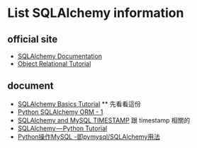 # List SQLAlchemy information
## official site
  * [SQLAlchemy Documentation](https://docs.sqlalchemy.org)
  * [Object Relational Tutorial](https://docs.sqlalchemy.org/en/13/orm/tutorial.html)

## document
  * [SQLAlchemy Basics Tutorial](https://leportella.com/english/2019/01/10/sqlalchemy-basics-tutorial.html) ** 先看看這份
  * [Python SQLAlchemy ORM - 1](https://myapollo.com.tw/2016/09/28/python-sqlalchemy-orm-1/)
  * [SQLAlchemy and MySQL TIMESTAMP](http://blog.zengrong.net/post/2628.html) 跟 timestamp 相關的 
  * [SQLAlchemy — Python Tutorial](https://towardsdatascience.com/sqlalchemy-python-tutorial-79a577141a91)
  * [Python操作MySQL -即pymysql/SQLAlchemy用法](https://www.cnblogs.com/pangguoping/p/5720322.html)
